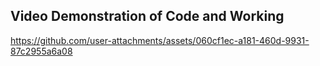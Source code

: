 ## Video Demonstration of Code and Working

https://github.com/user-attachments/assets/060cf1ec-a181-460d-9931-87c2955a6a08

